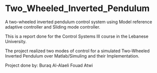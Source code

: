 # Two_Wheeled_Inverted_Pendulum
A two-wheeled inverted pendulum control system using Model reference adaptive controller and Sliding mode controller. 

This is a report done for the Control Systems III course in the Lebanese University.

The project realized two modes of control for a simulated Two-Wheeled Inverted Pendulum over Matlab/Simuling and their Implementation.

Project done by: 
Buraq Al-Alaeli
Fouad Atwi
